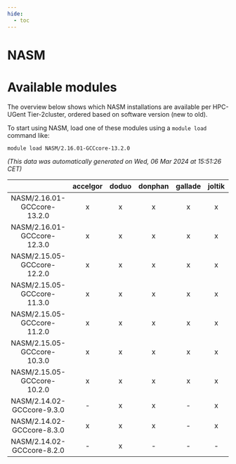 ```yaml
---
hide:
  - toc
---
```


NASM
====

# Available modules


The overview below shows which NASM installations are available per HPC-UGent Tier-2cluster, ordered based on software version (new to old).

To start using NASM, load one of these modules using a `module load` command like:

```shell
module load NASM/2.16.01-GCCcore-13.2.0
```

*(This data was automatically generated on Wed, 06 Mar 2024 at 15:51:26 CET)*  

| |accelgor|doduo|donphan|gallade|joltik|skitty|
| :---: | :---: | :---: | :---: | :---: | :---: | :---: |
|NASM/2.16.01-GCCcore-13.2.0|x|x|x|x|x|x|
|NASM/2.16.01-GCCcore-12.3.0|x|x|x|x|x|x|
|NASM/2.15.05-GCCcore-12.2.0|x|x|x|x|x|x|
|NASM/2.15.05-GCCcore-11.3.0|x|x|x|x|x|x|
|NASM/2.15.05-GCCcore-11.2.0|x|x|x|x|x|x|
|NASM/2.15.05-GCCcore-10.3.0|x|x|x|x|x|x|
|NASM/2.15.05-GCCcore-10.2.0|x|x|x|x|x|x|
|NASM/2.14.02-GCCcore-9.3.0|-|x|x|-|x|x|
|NASM/2.14.02-GCCcore-8.3.0|x|x|x|-|x|x|
|NASM/2.14.02-GCCcore-8.2.0|-|x|-|-|-|-|
